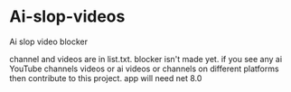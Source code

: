 # Ai-slop-videos
Ai slop video blocker

channel and videos are in list.txt.
blocker isn't made yet. if you see any ai YouTube channels videos or ai videos or channels on different platforms then contribute to this project.
app will need net 8.0
